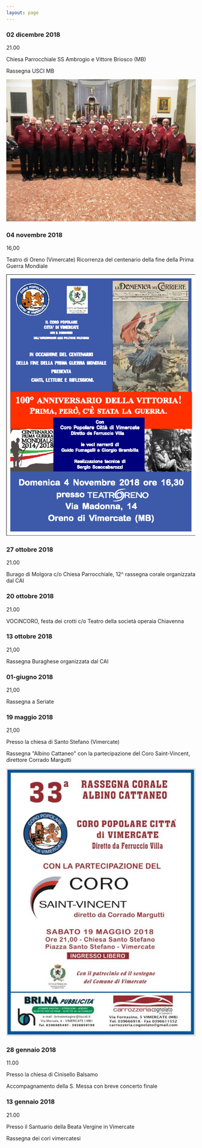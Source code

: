 ```yaml
---
layout: page
---
```


### 02 dicembre 2018

21.00

Chiesa Parrocchiale SS Ambrogio e Vittore Briosco (MB)

Rassegna USCI MB

![image0029.jpeg](2018/image0029.jpeg)

### 04 novembre 2018

16,00

Teatro di Oreno (Vimercate) Ricorrenza del centenario della fine della Prima Guerra Mondiale

![image0030.jpeg](2018/image0030.jpeg)

### 27 ottobre 2018

21.00

Burago di Molgora c/o Chiesa Parrocchiale, 12^ rassegna corale organizzata dal CAI

### 20 ottobre 2018

21.00

VOCiNCORO, festa dei crotti c/o Teatro della società operaia Chiavenna

### 13 ottobre 2018

21,00

Rassegna Buraghese organizzata dal CAI

### 01-giugno 2018

21,00

Rassegna a Seriate

### 19 maggio 2018

21,00

Presso la chiesa di Santo Stefano (Vimercate)

Rassegna "Albino Cattaneo" con la partecipazione del Coro Saint-Vincent, direttore Corrado Margutti

![image0031.jpeg](2018/image0031.jpeg)

### 28 gennaio 2018

11.00

Presso la chiesa di Cinisello Balsamo

Accompagnamento della S. Messa con breve concerto finale

### 13 gennaio 2018

21.00

Presso il Santuario della Beata Vergine in Vimercate

Rassegna dei cori vimercatesi
